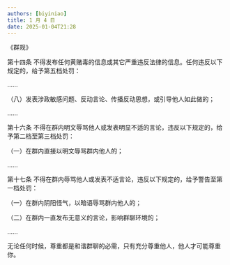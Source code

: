 ```yaml
---
authors: [biyiniao]
title: 1 月 4 日
date: 2025-01-04T21:28
---
```


《群规》

第十四条 不得发布任何黄赌毒的信息或其它严重违反法律的信息。任何违反以下规定的，给予第五档处罚：

……

（八）发表涉政敏感问题、反动言论、传播反动思想，或引导他人如此做的；

……

第十六条 不得在群内明文辱骂他人或发表明显不适的言论，违反以下规定的，给予第二档至第三档处罚：

（一）在群内直接以明文辱骂群内他人的；

……

第十七条 不得在群内辱骂他人或发表不适言论，违反以下规定的，给予警告至第一档处罚：

（一）在群内阴阳怪气，以暗语辱骂群内他人的；

（二）在群内一直发布无意义的言论，影响群聊环境的；

……

无论任何时候，尊重都是和谐群聊的必需，只有充分尊重他人，他人才可能尊重你。
